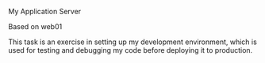 My Application Server

Based on web01

 This task is an exercise in setting up my  development environment, which is used for testing and debugging my code before deploying it to production.
